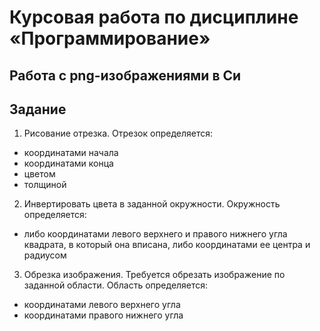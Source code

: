 # Курсовая работа по дисциплине «Программирование»

## Работа с png-изображениями в Си

## Задание

1. Рисование отрезка. Отрезок определяется:
* координатами начала
* координатами конца
* цветом
* толщиной

2. Инвертировать цвета в заданной окружности. Окружность
определяется:
* либо координатами левого верхнего и правого нижнего угла
квадрата, в который она вписана, либо координатами ее центра и
радиусом
3. Обрезка изображения. Требуется обрезать изображение по заданной
области. Область определяется:
* координатами левого верхнего угла
* координатами правого нижнего угла

